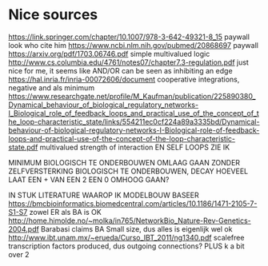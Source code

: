 # Nice sources

https://link.springer.com/chapter/10.1007/978-3-642-49321-8_15 paywall look who cite him
https://www.ncbi.nlm.nih.gov/pubmed/20868697 paywall
https://arxiv.org/pdf/1703.06746.pdf simple multivalued logic
http://www.cs.columbia.edu/4761/notes07/chapter7.3-regulation.pdf just nice for me, it seems like AND/OR can be seen as inhibiting an edge
https://hal.inria.fr/inria-00072606/document cooperative integrations, negative and als minimum
https://www.researchgate.net/profile/M_Kaufman/publication/225890380_Dynamical_behaviour_of_biological_regulatory_networks-I_Biological_role_of_feedback_loops_and_practical_use_of_the_concept_of_the_loop-characteristic_state/links/554211ec0cf224a89a3335bd/Dynamical-behaviour-of-biological-regulatory-networks-I-Biological-role-of-feedback-loops-and-practical-use-of-the-concept-of-the-loop-characteristic-state.pdf multivalued strength of interaction EN SELF LOOPS ZIE IK


MINIMUM BIOLOGISCH TE ONDERBOUWEN
OMLAAG GAAN ZONDER ZELFVERSTERKING BIOLOGISCH TE ONDERBOUWEN, DECAY
HOEVEEL LAAT EEN + VAN EEN 2 EEN 0 OMHOOG GAAN?


IN STUK LITERATURE WAAROP IK MODELBOUW BASEER
https://bmcbioinformatics.biomedcentral.com/articles/10.1186/1471-2105-7-S1-S7 zowel ER als BA is OK
http://home.himolde.no/~molka/in765/NetworkBio_Nature-Rev-Genetics-2004.pdf Barabasi claims BA
Small size, dus alles is eigenlijk wel ok
http://www.ibt.unam.mx/~erueda/Curso_IBT_2011/ng1340.pdf scalefree transcription factors produced, dus outgoing connections? PLUS k a bit over 2